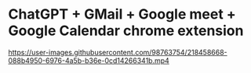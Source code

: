 <h1>ChatGPT + GMail + Google meet + Google Calendar chrome extension</h1>



https://user-images.githubusercontent.com/98763754/218458668-088b4950-6976-4a5b-b36e-0cd14266341b.mp4

